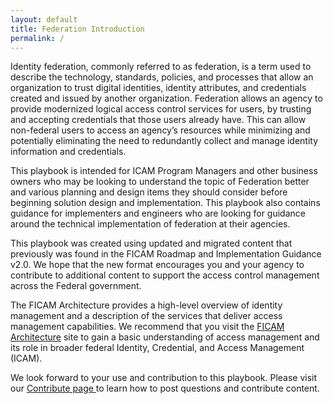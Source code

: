 ```yaml
---
layout: default
title: Federation Introduction
permalink: /
---
```


Identity federation, commonly referred to as federation, is a term used to describe the technology, standards, policies, and processes that allow an organization to trust digital identities, identity attributes, and credentials created and issued by another organization. Federation allows an agency to provide modernized logical access control services for users, by trusting and accepting credentials that those users already have. This can allow non-federal users to access an agency’s resources while minimizing and potentially eliminating the need to redundantly collect and manage identity information and credentials.

This playbook is intended for ICAM Program Managers and other business owners who may be looking to understand the topic of Federation better and various planning and design items they should consider before beginning solution design and implementation. This playbook also contains guidance for implementers and engineers who are looking for guidance around the technical implementation of federation at their agencies.

This playbook was created using updated and migrated content that previously was found in the FICAM Roadmap and Implementation Guidance v2.0. We hope that the new format encourages you and your agency to contribute to additional content to support the access control management across the Federal government.

The FICAM Architecture provides a high-level overview of identity management and a description of the services that deliver access management capabilities. We recommend that you visit the <a href="http://gsa.github.io/ficam-arch/" target="_blank"> FICAM Architecture</a> site to gain a basic understanding of access management and its role in broader federal Identity, Credential, and Access Management (ICAM).

We look forward to your use and contribution to this playbook. Please visit our <a href="/ficam-federation/contribute/" target =" _blank"> Contribute page </a> to learn how to post questions and contribute content.







